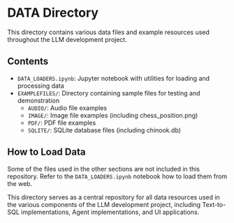 # DATA Directory

This directory contains various data files and example resources used throughout the LLM development project.

## Contents

- `DATA_LOADERS.ipynb`: Jupyter notebook with utilities for loading and processing data
- `EXAMPLEFILES/`: Directory containing sample files for testing and demonstration
  - `AUDIO/`: Audio file examples
  - `IMAGE/`: Image file examples (including chess_position.png)
  - `PDF/`: PDF file examples
  - `SQLITE/`: SQLite database files (including chinook.db)

## How to Load Data

Some of the files used in the other sections are not included in this repository. Refer to the `DATA_LOADERS.ipynb` notebook how to load them from the web.


This directory serves as a central repository for all data resources used in the various components of the LLM development project, including Text-to-SQL implementations, Agent implementations, and UI applications.
